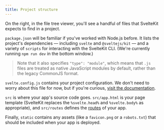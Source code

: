 ```yaml
---
title: Project structure
---
```


On the right, in the file tree viewer, you'll see a handful of files that SvelteKit expects to find in a project.

`package.json` will be familiar if you've worked with Node.js before. It lists the project's dependencies — including `svelte` and `@sveltejs/kit` — and a variety of `scripts` for interacting with the SvelteKit CLI. (We're currently running `npm run dev` in the bottom window.)

> Note that it also specifies `"type": "module"`, which means that `.js` files are treated as native JavaScript modules by default, rather than the legacy CommonJS format.

`svelte.config.js` contains your project configuration. We don't need to worry about this file for now, but if you're curious, [visit the documentation](https://kit.svelte.dev/docs/configuration).

`src` is where your app's source code goes. `src/app.html` is your page template (SvelteKit replaces the `%svelte.head%` and `%svelte.body%` as appropriate), and `src/routes` defines the [routes](/tutorial/filesystem-based-routing) of your app.

Finally, `static` contains any assets (like a `favicon.png` or a `robots.txt`) that should be included when your app is deployed.
